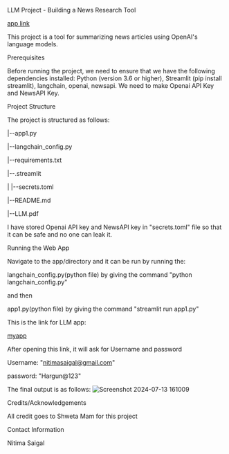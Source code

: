 LLM Project - Building a News Research Tool

[app link](https://project-9-llm.streamlit.app/)

This project is a tool for summarizing news articles using OpenAI's language models.


Prerequisites

Before running the project, we need to ensure that we have the following dependencies installed: Python (version 3.6 or higher), Streamlit (pip install streamlit), langchain, openai, newsapi. We need to make Openai API Key and NewsAPI Key.

Project Structure

The project is structured as follows:

|--app1.py

|--langchain_config.py

|--requirements.txt

|--.streamlit

| |--secrets.toml

|--README.md

|--LLM.pdf

I have stored Openai API key and NewsAPI key in "secrets.toml" file so that it can be safe and no one can leak it.




Running the Web App

Navigate to the app/directory and it can be run by running the:

langchain_config.py(python file) by giving the command "python langchain_config.py" 

and then

app1.py(python file) by giving the command "streamlit run app1.py"




This is the link for LLM app:

[myapp](https://project-9-llm.streamlit.app/)

After opening this link, it will ask for Username and password

Username: "nitimasaigal@gmail.com"

password: "Hargun@123"


The final output is as follows: 
![Screenshot 2024-07-13 161009](https://github.com/user-attachments/assets/4d59050a-5c32-4cd2-a154-e7070689a73f)




Credits/Acknowledgements

All credit goes to Shweta Mam for this project

Contact Information

Nitima Saigal




